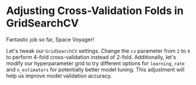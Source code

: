# Adjusting Cross-Validation Folds in GridSearchCV

Fantastic job so far, Space Voyager!

Let's tweak our `GridSearchCV` settings. Change the `cv` parameter from `2` to `4` to perform 4-fold cross-validation instead of 2-fold. Additionally, let's modify our hyperparameter grid to try different options for `learning_rate` and `n_estimators` for potentially better model tuning. This adjustment will help us improve model validation accuracy.
